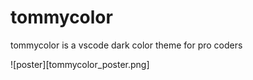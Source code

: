 # tommycolor
tommycolor is a vscode dark color theme for pro coders

![poster][tommycolor_poster.png]